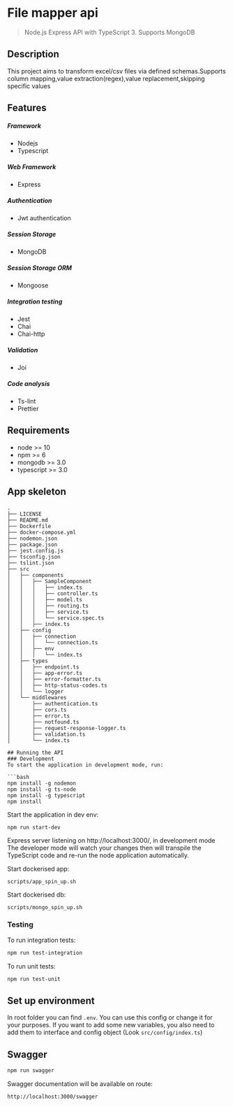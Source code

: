 # File mapper api

> Node.js Express API with TypeScript 3. Supports MongoDB

## Description
This project aims to transform excel/csv files via defined schemas.Supports column mapping,value extraction(regex),value replacement,skipping specific values 

## Features
##### Framework
- Nodejs
- Typescript
##### Web Framework
- Express
##### Authentication
- Jwt authentication
##### Session Storage
- MongoDB
##### Session Storage ORM
- Mongoose
##### Integration testing
- Jest
- Chai
- Chai-http
##### Validation
- Joi
##### Code analysis 
- Ts-lint
- Prettier


## Requirements

- node >= 10
- npm >= 6
- mongodb >= 3.0
- typescript >= 3.0

## App skeleton
```
.
├── LICENSE
├── README.md
├── Dockerfile
├── docker-compose.yml
├── nodemon.json
├── package.json
├── jest.config.js
├── tsconfig.json
├── tslint.json
├── src
│   ├── components
│   │   ├── SampleComponent
│   │   │   ├── index.ts
│   │   │   ├── controller.ts
│   │   │   ├── model.ts
│   │   │   ├── routing.ts
│   │   │   ├── service.ts
│   │   │   └── service.spec.ts
│   │   ├── index.ts
│   ├── config
│   │   ├── connection
│   │   │   └── connection.ts
│   │   ├── env
│   │   │   └── index.ts
│   ├── types
│   │   ├── endpoint.ts
│   │   ├── app-error.ts
│   │   ├── error-formatter.ts
│   │   ├── http-status-codes.ts
│   │   └── logger
│   └── middlewares
│       ├── authentication.ts
│       ├── cors.ts
│       ├── error.ts
│       ├── notfound.ts
│       ├── request-response-logger.ts
│       ├── validation.ts
│       └── index.ts

## Running the API
### Development
To start the application in development mode, run:

```bash
npm install -g nodemon
npm install -g ts-node
npm install -g typescript
npm install
```

Start the application in dev env:
```
npm run start-dev
```
Express server listening on http://localhost:3000/, in development mode
The developer mode will watch your changes then will transpile the TypeScript code and re-run the node application automatically.

Start dockerised app:
```
scripts/app_spin_up.sh
```

Start dockerised db:
```
scripts/mongo_spin_up.sh
```

### Testing
To run integration tests: 
```bash
npm run test-integration
```
To run unit tests: 
```bash
npm run test-unit
```

## Set up environment
In root folder you can find `.env`. You can use this config or change it for your purposes.
If you want to add some new variables, you also need to add them to interface and config object (Look `src/config/index.ts`)

## Swagger
```bash
npm run swagger
```
Swagger documentation will be available on route: 
```bash
http://localhost:3000/swagger
```
